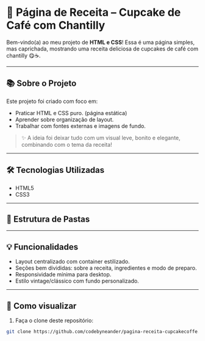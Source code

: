 # 🧁 Página de Receita – Cupcake de Café com Chantilly

Bem-vindo(a) ao meu projeto de **HTML e CSS**! Essa é uma página simples, mas caprichada, mostrando uma receita deliciosa de cupcakes de café com chantilly 😋☕.

---

## 📚 Sobre o Projeto

Este projeto foi criado com foco em:

- Praticar HTML e CSS puro. (página estática)
- Aprender sobre organização de layout.
- Trabalhar com fontes externas e imagens de fundo.

> ✨ A ideia foi deixar tudo com um visual leve, bonito e elegante, combinando com o tema da receita!

---

## 🛠️ Tecnologias Utilizadas

- HTML5
- CSS3

---

## 📁 Estrutura de Pastas


---

## 💡 Funcionalidades

- Layout centralizado com container estilizado.
- Seções bem divididas: sobre a receita, ingredientes e modo de preparo.
- Responsividade mínima para desktop.
- Estilo vintage/clássico com fundo personalizado.

---

## 🚀 Como visualizar

1. Faça o clone deste repositório:
```bash
git clone https://github.com/codebyneander/pagina-receita-cupcakecoffe.git
